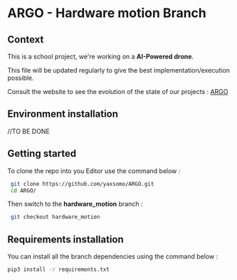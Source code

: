 # ARGO - Hardware motion Branch


## Context 

This is a school project, we're working on a **AI-Powered drone**.

This file will be updated regularly to give the best implementation/execution possible.

Consult the website to see the evolution of the state of our projects : [ARGO](https://www.yassine-dehhani.com/argo)

## Environment installation

//TO BE DONE

## Getting started

To clone the repo into you Editor use the command below :

```bash
 git clone https://github.com/yaxsomo/ARGO.git
 cd ARGO/
```

Then switch to the **hardware_motion** branch : 

```bash
 git checkout hardware_motion
```
## Requirements installation

You can install all the branch dependencies using the command below :

```bash
pip3 install -r requirements.txt
```


